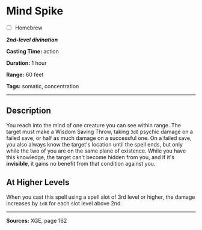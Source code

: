 # Mind Spike

- [ ] Homebrew

***2nd-level divination***

**Casting Time:** action

**Duration:** 1 hour

**Range:** 60 feet

**Tags:** somatic, concentration

---

## Description
You reach into the mind of one creature you can see within range.
The target must make a Wisdom Saving Throw, taking `3d8` psychic damage on a failed save, or half as much damage on a successful one.
On a failed save, you also always know the target's location until the spell ends, but only while the two of you are on the same plane of existence.
While you have this knowledge, the target can't become hidden from you, and if it's **invisible**, it gains no benefit from that condition against you.

## At Higher Levels
When you cast this spell using a spell slot of 3rd level or higher, the damage increases by `1d8` for each slot level above 2nd.

---

**Sources:** XGE, page 162

